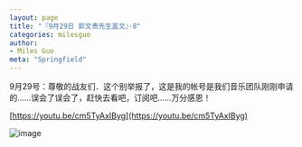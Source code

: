 ```yaml
---
layout: page
title: "『9月29日 郭文贵先生盖文』·8"
categories: milesguo
author:
- Miles Guo
meta: "Springfield"
---
```


9月29号：尊敬的战友们．这个别举报了，这是我的帐号是我们音乐团队刚刚申请的……误会了误会了，赶快去看吧，订阅吧……万分感恩！

[https://youtu.be/cm5TyAxIByg](https://youtu.be/cm5TyAxIByg) 

![image](../../../../image/milesguo/2020_09_29_Miles_Guo_Getter_8_1.jpeg)
